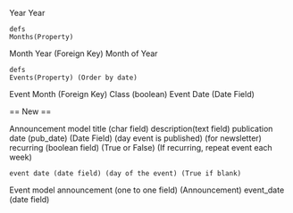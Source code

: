 Year
    Year

    defs
    Months(Property)

Month
    Year (Foreign Key)
    Month of Year

    defs
    Events(Property) (Order by date)


Event
    Month (Foreign Key)
    Class (boolean)
    Event Date (Date Field)


== New ==


Announcement model
    title (char field)
    description(text field)
    publication  date (pub_date) (Date Field) (day event is published) (for newsletter)
    recurring (boolean field) (True or False) (If recurring, repeat event each week)

    event date (date field) (day of the event) (True if blank)

        
Event model
    announcement (one to one field) (Announcement)
    event_date (date field)





<!-- 2020    2021
Jan     Jan
Feb     Feb
Mar     Mar
etc     etc


ArchiveIndexView
March 13, 2021 - Tournament
March 20, 2021 - Youth Class
March 22, 2021 - Breaking Presentation

February 12, 2021 - Tournament


ArchiveYearView



Home Page
=================

March:
Tournament
Youth Class
Breaking Presentation -->